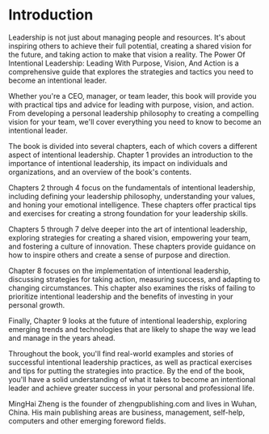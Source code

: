 # Introduction

Leadership is not just about managing people and resources. It's about inspiring others to achieve their full potential, creating a shared vision for the future, and taking action to make that vision a reality. The Power Of Intentional Leadership: Leading With Purpose, Vision, And Action is a comprehensive guide that explores the strategies and tactics you need to become an intentional leader.

Whether you're a CEO, manager, or team leader, this book will provide you with practical tips and advice for leading with purpose, vision, and action. From developing a personal leadership philosophy to creating a compelling vision for your team, we'll cover everything you need to know to become an intentional leader.

The book is divided into several chapters, each of which covers a different aspect of intentional leadership. Chapter 1 provides an introduction to the importance of intentional leadership, its impact on individuals and organizations, and an overview of the book's contents.

Chapters 2 through 4 focus on the fundamentals of intentional leadership, including defining your leadership philosophy, understanding your values, and honing your emotional intelligence. These chapters offer practical tips and exercises for creating a strong foundation for your leadership skills.

Chapters 5 through 7 delve deeper into the art of intentional leadership, exploring strategies for creating a shared vision, empowering your team, and fostering a culture of innovation. These chapters provide guidance on how to inspire others and create a sense of purpose and direction.

Chapter 8 focuses on the implementation of intentional leadership, discussing strategies for taking action, measuring success, and adapting to changing circumstances. This chapter also examines the risks of failing to prioritize intentional leadership and the benefits of investing in your personal growth.

Finally, Chapter 9 looks at the future of intentional leadership, exploring emerging trends and technologies that are likely to shape the way we lead and manage in the years ahead.

Throughout the book, you'll find real-world examples and stories of successful intentional leadership practices, as well as practical exercises and tips for putting the strategies into practice. By the end of the book, you'll have a solid understanding of what it takes to become an intentional leader and achieve greater success in your personal and professional life.


MingHai Zheng is the founder of zhengpublishing.com and lives in Wuhan, China. His main publishing areas are business, management, self-help, computers and other emerging foreword fields.
